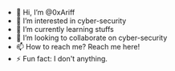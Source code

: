- 👋 Hi, I’m @0xAriff
- 👀 I’m interested in cyber-security
- 🌱 I’m currently learning stuffs
- 💞️ I’m looking to collaborate on cyber-security
- 📫 How to reach me? Reach me here!
- ⚡ Fun fact: I don't anything.

<!---
0xAriff/0xAriff is a ✨ special ✨ repository because its `README.md` (this file) appears on your GitHub profile.
You can click the Preview link to take a look at your changes.
--->
